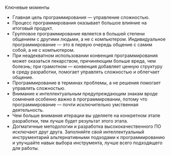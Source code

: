 Ключевые моменты

* Главная цель программирования — управление сложностью.
* Процесс программирования оказывает большое влияние на итоговый продукт.
* Групповое программирование является в большей степени общением с другими людьми, а не с компьютером. Индивидуальное
  программирование — это в первую очередь общение с самим собой, а не с компьютером.
* При неадекватном использовании конвенция программирования может оказаться лекарством, причиняющим больше вреда, чем
  болезнь; при грамотном — конвенция добавляет ценную структуру в среду разработки, помогает управлять сложностью и
  облегчает общение.
* Программирование в терминах проблемы, а не решения помогает управлять сложностью.
* Внимание к интеллектуальным предупреждающим знакам вроде сомнения особенно важно в программировании, потому что
  программирование — почти исключительно умственная деятельность.
* Чем больше внимания итерации вы уделяете на конкретном этапе разработки, тем лучше будет результат этого этапа.
* Догматичные методологии и разработка высококачественного ПО исключают друг друга. Заполняйте свой интеллектуальный
  инструментарий альтернативными подходами к программированию и улучшайте навык выбора инструмента, лучше всего
  подходящего для работы.
